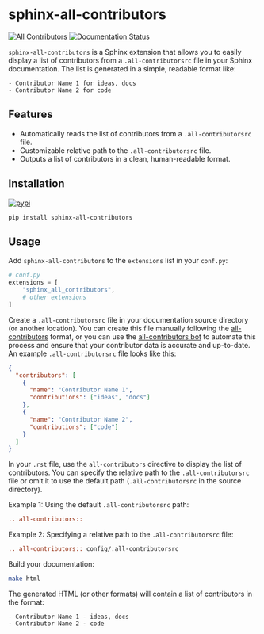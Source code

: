 # sphinx-all-contributors

[![All Contributors](https://img.shields.io/github/all-contributors/tkoyama010/sphinx-all-contributors?color=ee8449)](https://sphinx-all-contributors.readthedocs.io/en/latest/reference/about.html#contributors)
[![Documentation Status](https://readthedocs.org/projects/sphinx-all-contributors/badge/?version=latest)](https://sphinx-all-contributors.readthedocs.io/en/latest/?badge=latest)

`sphinx-all-contributors` is a Sphinx extension that allows you to easily display a list of contributors from a `.all-contributorsrc` file in your Sphinx documentation. The list is generated in a simple, readable format like:

```
- Contributor Name 1 for ideas, docs
- Contributor Name 2 for code
```

## Features

- Automatically reads the list of contributors from a `.all-contributorsrc` file.
- Customizable relative path to the `.all-contributorsrc` file.
- Outputs a list of contributors in a clean, human-readable format.

## Installation

[![pypi](https://img.shields.io/pypi/v/sphinx-all-contributors?label=pypi&logo=python&logoColor=white)](https://pypi.org/project/sphinx-all-contributors/)

```shell
pip install sphinx-all-contributors
```

## Usage

Add `sphinx-all-contributors` to the `extensions` list in your `conf.py`:

```python
# conf.py
extensions = [
    "sphinx_all_contributors",
    # other extensions
]
```

Create a `.all-contributorsrc` file in your documentation source directory (or another location). You can create this file manually following the [all-contributors](https://allcontributors.org/docs/en/format/specification) format, or you can use the [all-contributors bot](https://allcontributors.org/docs/en/bot/overview) to automate this process and ensure that your contributor data is accurate and up-to-date. An example `.all-contributorsrc` file looks like this:

```json
{
  "contributors": [
    {
      "name": "Contributor Name 1",
      "contributions": ["ideas", "docs"]
    },
    {
      "name": "Contributor Name 2",
      "contributions": ["code"]
    }
  ]
}
```

In your `.rst` file, use the `all-contributors` directive to display the list of contributors. You can specify the relative path to the `.all-contributorsrc` file or omit it to use the default path (`.all-contributorsrc` in the source directory).

Example 1: Using the default `.all-contributorsrc` path:

```rst
.. all-contributors::
```

Example 2: Specifying a relative path to the `.all-contributorsrc` file:

```rst
.. all-contributors:: config/.all-contributorsrc
```

Build your documentation:

```bash
make html
```

The generated HTML (or other formats) will contain a list of contributors in the format:

```
- Contributor Name 1 - ideas, docs
- Contributor Name 2 - code
```
